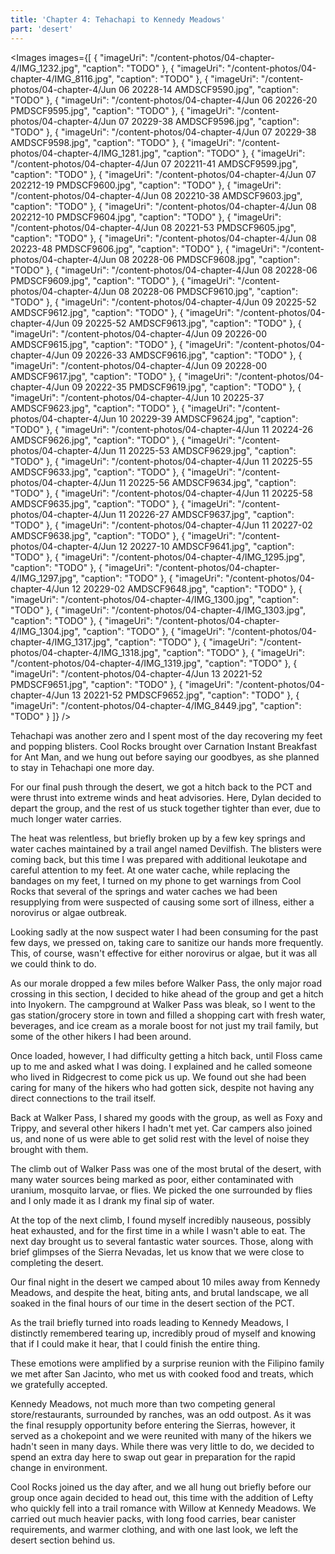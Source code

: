 ```yaml
---
title: 'Chapter 4: Tehachapi to Kennedy Meadows'
part: 'desert'
---
```


<script lang="ts">
import Images from '$lib/components/Images.svelte';
</script>

<Images images={[
{
"imageUri": "/content-photos/04-chapter-4/IMG_1232.jpg",
"caption": "TODO"
},
{
"imageUri": "/content-photos/04-chapter-4/IMG_8116.jpg",
"caption": "TODO"
},
{
"imageUri": "/content-photos/04-chapter-4/Jun 06 20228-14 AMDSCF9590.jpg",
"caption": "TODO"
},
{
"imageUri": "/content-photos/04-chapter-4/Jun 06 20226-20 PMDSCF9595.jpg",
"caption": "TODO"
},
{
"imageUri": "/content-photos/04-chapter-4/Jun 07 20229-38 AMDSCF9596.jpg",
"caption": "TODO"
},
{
"imageUri": "/content-photos/04-chapter-4/Jun 07 20229-38 AMDSCF9598.jpg",
"caption": "TODO"
},
{
"imageUri": "/content-photos/04-chapter-4/IMG_1281.jpg",
"caption": "TODO"
},
{
"imageUri": "/content-photos/04-chapter-4/Jun 07 202211-41 AMDSCF9599.jpg",
"caption": "TODO"
},
{
"imageUri": "/content-photos/04-chapter-4/Jun 07 202212-19 PMDSCF9600.jpg",
"caption": "TODO"
},
{
"imageUri": "/content-photos/04-chapter-4/Jun 08 202210-38 AMDSCF9603.jpg",
"caption": "TODO"
},
{
"imageUri": "/content-photos/04-chapter-4/Jun 08 202212-10 PMDSCF9604.jpg",
"caption": "TODO"
},
{
"imageUri": "/content-photos/04-chapter-4/Jun 08 20221-53 PMDSCF9605.jpg",
"caption": "TODO"
},
{
"imageUri": "/content-photos/04-chapter-4/Jun 08 20223-48 PMDSCF9606.jpg",
"caption": "TODO"
},
{
"imageUri": "/content-photos/04-chapter-4/Jun 08 20228-06 PMDSCF9608.jpg",
"caption": "TODO"
},
{
"imageUri": "/content-photos/04-chapter-4/Jun 08 20228-06 PMDSCF9609.jpg",
"caption": "TODO"
},
{
"imageUri": "/content-photos/04-chapter-4/Jun 08 20228-06 PMDSCF9610.jpg",
"caption": "TODO"
},
{
"imageUri": "/content-photos/04-chapter-4/Jun 09 20225-52 AMDSCF9612.jpg",
"caption": "TODO"
},
{
"imageUri": "/content-photos/04-chapter-4/Jun 09 20225-52 AMDSCF9613.jpg",
"caption": "TODO"
},
{
"imageUri": "/content-photos/04-chapter-4/Jun 09 20226-00 AMDSCF9615.jpg",
"caption": "TODO"
},
{
"imageUri": "/content-photos/04-chapter-4/Jun 09 20226-33 AMDSCF9616.jpg",
"caption": "TODO"
},
{
"imageUri": "/content-photos/04-chapter-4/Jun 09 20228-00 AMDSCF9617.jpg",
"caption": "TODO"
},
{
"imageUri": "/content-photos/04-chapter-4/Jun 09 20222-35 PMDSCF9619.jpg",
"caption": "TODO"
},
{
"imageUri": "/content-photos/04-chapter-4/Jun 10 20225-37 AMDSCF9623.jpg",
"caption": "TODO"
},
{
"imageUri": "/content-photos/04-chapter-4/Jun 10 20229-39 AMDSCF9624.jpg",
"caption": "TODO"
},
{
"imageUri": "/content-photos/04-chapter-4/Jun 11 20224-26 AMDSCF9626.jpg",
"caption": "TODO"
},
{
"imageUri": "/content-photos/04-chapter-4/Jun 11 20225-53 AMDSCF9629.jpg",
"caption": "TODO"
},
{
"imageUri": "/content-photos/04-chapter-4/Jun 11 20225-55 AMDSCF9633.jpg",
"caption": "TODO"
},
{
"imageUri": "/content-photos/04-chapter-4/Jun 11 20225-56 AMDSCF9634.jpg",
"caption": "TODO"
},
{
"imageUri": "/content-photos/04-chapter-4/Jun 11 20225-58 AMDSCF9635.jpg",
"caption": "TODO"
},
{
"imageUri": "/content-photos/04-chapter-4/Jun 11 20226-27 AMDSCF9637.jpg",
"caption": "TODO"
},
{
"imageUri": "/content-photos/04-chapter-4/Jun 11 20227-02 AMDSCF9638.jpg",
"caption": "TODO"
},
{
"imageUri": "/content-photos/04-chapter-4/Jun 12 20227-10 AMDSCF9641.jpg",
"caption": "TODO"
},
{
"imageUri": "/content-photos/04-chapter-4/IMG_1295.jpg",
"caption": "TODO"
},
{
"imageUri": "/content-photos/04-chapter-4/IMG_1297.jpg",
"caption": "TODO"
},
{
"imageUri": "/content-photos/04-chapter-4/Jun 12 20229-02 AMDSCF9648.jpg",
"caption": "TODO"
},
{
"imageUri": "/content-photos/04-chapter-4/IMG_1300.jpg",
"caption": "TODO"
},
{
"imageUri": "/content-photos/04-chapter-4/IMG_1303.jpg",
"caption": "TODO"
},
{
"imageUri": "/content-photos/04-chapter-4/IMG_1304.jpg",
"caption": "TODO"
},
{
"imageUri": "/content-photos/04-chapter-4/IMG_1317.jpg",
"caption": "TODO"
},
{
"imageUri": "/content-photos/04-chapter-4/IMG_1318.jpg",
"caption": "TODO"
},
{
"imageUri": "/content-photos/04-chapter-4/IMG_1319.jpg",
"caption": "TODO"
},
{
"imageUri": "/content-photos/04-chapter-4/Jun 13 20221-52 PMDSCF9651.jpg",
"caption": "TODO"
},
{
"imageUri": "/content-photos/04-chapter-4/Jun 13 20221-52 PMDSCF9652.jpg",
"caption": "TODO"
},
{
"imageUri": "/content-photos/04-chapter-4/IMG_8449.jpg",
"caption": "TODO"
}
]} />

Tehachapi was another zero and I spent most of the day recovering my feet and popping blisters. Cool Rocks brought over
Carnation Instant Breakfast for Ant Man, and we hung out before saying our goodbyes, as she planned to stay in Tehachapi
one more day.

For our final push through the desert, we got a hitch back to the PCT and were thrust into extreme winds and heat
advisories. Here, Dylan decided to depart the group, and the rest of us stuck together tighter than ever, due to much
longer water carries.

The heat was relentless, but briefly broken up by a few key springs and water caches maintained by a trail angel named
Devilfish. The blisters were coming back, but this time I was prepared with additional leukotape and careful attention
to my feet. At one water cache, while replacing the bandages on my feet, I turned on my phone to get warnings from Cool
Rocks that several of the springs and water caches we had been resupplying from were suspected of causing some sort of
illness, either a norovirus or algae outbreak.

Looking sadly at the now suspect water I had been consuming for the past few days, we pressed on, taking care to
sanitize our hands more frequently. This, of course, wasn't effective for either norovirus or algae, but it was all we
could think to do.

As our morale dropped a few miles before Walker Pass, the only major road crossing in this section, I decided to hike
ahead of the group and get a hitch into Inyokern. The campground at Walker Pass was bleak, so I went to the gas
station/grocery store in town and filled a shopping cart with fresh water, beverages, and ice cream as a morale boost
for not just my trail family, but some of the other hikers I had been around.

Once loaded, however, I had difficulty getting a hitch back, until Floss came up to me and asked what I was doing. I
explained and he called someone who lived in Ridgecrest to come pick us up. We found out she had been caring for many of
the hikers who had gotten sick, despite not having any direct connections to the trail itself.

Back at Walker Pass, I shared my goods with the group, as well as Foxy and Trippy, and several other hikers I hadn't met
yet. Car campers also joined us, and none of us were able to get solid rest with the level of noise they brought with
them.

The climb out of Walker Pass was one of the most brutal of the desert, with many water sources being marked as poor,
either contaminated with uranium, mosquito larvae, or flies. We picked the one surrounded by flies and I only made it as
I drank my final sip of water.

At the top of the next climb, I found myself incredibly nauseous, possibly heat exhausted, and for the first time in a
while I wasn't able to eat. The next day brought us to several fantastic water sources. Those, along with brief glimpses
of the Sierra Nevadas, let us know that we were close to completing the desert.

Our final night in the desert we camped about 10 miles away from Kennedy Meadows, and despite the heat, biting ants, and
brutal landscape, we all soaked in the final hours of our time in the desert section of the PCT.

As the trail briefly turned into roads leading to Kennedy Meadows, I distinctly remembered tearing up, incredibly proud
of myself and knowing that if I could make it hear, that I could finish the entire thing.

These emotions were amplified by a surprise reunion with the Filipino family we met after San Jacinto, who met us with
cooked food and treats, which we gratefully accepted.

Kennedy Meadows, not much more than two competing general store/restaurants, surrounded by ranches, was an odd outpost.
As it was the final resupply opportunity before entering the Sierras, however, it served as a chokepoint and we were
reunited with many of the hikers we hadn't seen in many days. While there was very little to do, we decided to spend an
extra day here to swap out gear in preparation for the rapid change in environment.

Cool Rocks joined us the day after, and we all hung out briefly before our group once again decided to head out, this
time with the addition of Lefty who quickly fell into a trail romance with Willow at Kennedy Meadows. We carried out
much heavier packs, with long food carries, bear canister requirements, and warmer clothing, and with one last look, we
left the desert section behind us.
